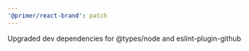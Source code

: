 ```yaml
---
'@primer/react-brand': patch
---
```


Upgraded dev dependencies for @types/node and eslint-plugin-github
